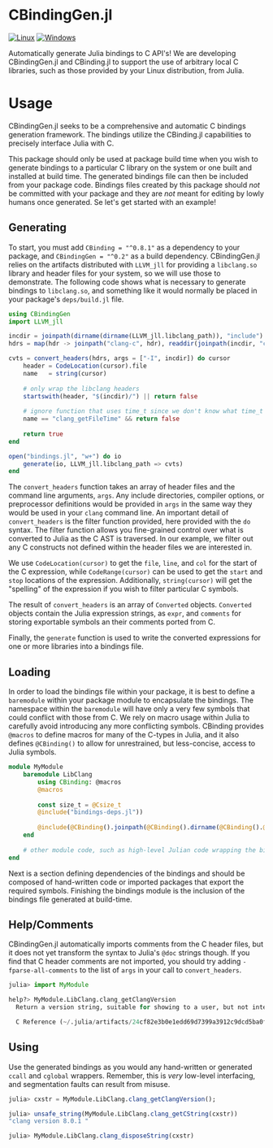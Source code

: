 # CBindingGen.jl

[![Linux](https://travis-ci.com/analytech-solutions/CBindingGen.jl.svg?branch=master)](https://travis-ci.com/analytech-solutions/CBindingGen.jl) [![Windows](https://ci.appveyor.com/api/projects/status/lsudopndgam8cra7/branch/master?svg=true)](https://ci.appveyor.com/project/krrutkow/cbindinggen-jl/branch/master)

Automatically generate Julia bindings to C API's!
We are developing CBindingGen.jl and CBinding.jl to support the use of arbitrary local C libraries, such as those provided by your Linux distribution, from Julia.


# Usage

CBindingGen.jl seeks to be a comprehensive and automatic C bindings generation framework.
The bindings utilize the CBinding.jl capabilities to precisely interface Julia with C.

This package should only be used at package build time when you wish to generate bindings to a particular C library on the system or one built and installed at build time.
The generated bindings file can then be included from your package code.
Bindings files created by this package should _not_ be committed with your package and they are _not_ meant for editing by lowly humans once generated.
Se let's get started with an example!


## Generating

To start, you must add `CBinding = "^0.8.1"` as a dependency to your package, and `CBindingGen = "^0.2"` as a build dependency.
CBindingGen.jl relies on the artifacts distributed with `LLVM_jll` for providing a `libclang.so` library and header files for your system, so we will use those to demonstrate.
The following code shows what is necessary to generate bindings to `libclang.so`, and something like it would normally be placed in your package's `deps/build.jl` file.

```julia
using CBindingGen
import LLVM_jll

incdir = joinpath(dirname(dirname(LLVM_jll.libclang_path)), "include")
hdrs = map(hdr -> joinpath("clang-c", hdr), readdir(joinpath(incdir, "clang-c")))

cvts = convert_headers(hdrs, args = ["-I", incdir]) do cursor
	header = CodeLocation(cursor).file
	name   = string(cursor)
	
	# only wrap the libclang headers
	startswith(header, "$(incdir)/") || return false
	
	# ignore function that uses time_t since we don't know what time_t is yet
	name == "clang_getFileTime" && return false
	
	return true
end

open("bindings.jl", "w+") do io
	generate(io, LLVM_jll.libclang_path => cvts)
end

```

The `convert_headers` function takes an array of header files and the command line arguments, `args`.
Any include directories, compiler options, or preprocessor definitions would be provided in `args` in the same way they would be used in your `clang` command line.
An important detail of `convert_headers` is the filter function provided, here provided with the `do` syntax.
The filter function allows you fine-grained control over what is converted to Julia as the C AST is traversed.
In our example, we filter out any C constructs not defined within the header files we are interested in.

We use `CodeLocation(cursor)` to get the `file`, `line`, and `col` for the start of the C expression, while `CodeRange(cursor)` can be used to get the `start` and `stop` locations of the expression.
Additionally, `string(cursor)` will get the "spelling" of the expression if you wish to filter particular C symbols.

The result of `convert_headers` is an array of `Converted` objects.
`Converted` objects contain the Julia expression strings, as `expr`, and `comments` for storing exportable symbols an their comments ported from C.

Finally, the `generate` function is used to write the converted expressions for one or more libraries into a bindings file.


## Loading

In order to load the bindings file within your package, it is best to define a `baremodule` within your package module to encapsulate the bindings.
The namespace within the `baremodule` will have only a very few symbols that could conflict with those from C.
We rely on macro usage within Julia to carefully avoid introducing any more conflicting symbols.
CBinding provides `@macros` to define macros for many of the C-types in Julia, and it also defines `@CBinding()` to allow for unrestrained, but less-concise, access to Julia symbols.

```julia
module MyModule
	baremodule LibClang
		using CBinding: @macros
		@macros
		
		const size_t = @Csize_t
		@include("bindings-deps.jl"))
		
		@include(@CBinding().joinpath(@CBinding().dirname(@CBinding().@__DIR__), "deps", "bindings.jl"))
	end
	
	# other module code, such as high-level Julian code wrapping the bindings...
end
```

Next is a section defining dependencies of the bindings and should be composed of hand-written code or imported packages that export the required symbols.
Finishing the bindings module is the inclusion of the bindings file generated at build-time.


## Help/Comments

CBindingGen.jl automatically imports comments from the C header files, but it does not yet transform the syntax to Julia's `@doc` strings though.
If you find that C header comments are not imported, you should try adding `-fparse-all-comments` to the list of `args` in your call to `convert_headers`.

```julia
julia> import MyModule

help?> MyModule.LibClang.clang_getClangVersion
  Return a version string, suitable for showing to a user, but not intended to be parsed (the format is not guaranteed to be stable).

  C Reference (~/.julia/artifacts/24cf82e3b0e1edd69d7399a3912c9dcd5ba0f55d/include/clang-c/Index.h:5828:25)
```


## Using

Use the generated bindings as you would any hand-written or generated `ccall` and `cglobal` wrappers.
Remember, this is _very_ low-level interfacing, and segmentation faults can result from misuse.

```julia
julia> cxstr = MyModule.LibClang.clang_getClangVersion();

julia> unsafe_string(MyModule.LibClang.clang_getCString(cxstr))
"clang version 8.0.1 "

julia> MyModule.LibClang.clang_disposeString(cxstr)

```

